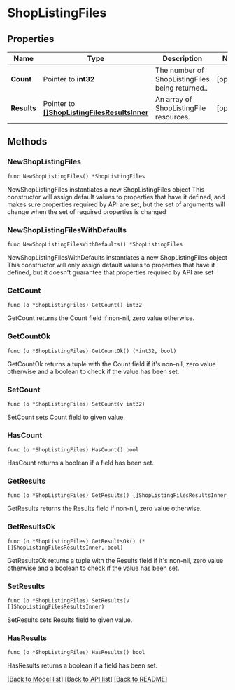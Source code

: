 # ShopListingFiles

## Properties

Name | Type | Description | Notes
------------ | ------------- | ------------- | -------------
**Count** | Pointer to **int32** | The number of ShopListingFiles being returned.. | [optional] 
**Results** | Pointer to [**[]ShopListingFilesResultsInner**](ShopListingFilesResultsInner.md) | An array of ShopListingFile resources. | [optional] 

## Methods

### NewShopListingFiles

`func NewShopListingFiles() *ShopListingFiles`

NewShopListingFiles instantiates a new ShopListingFiles object
This constructor will assign default values to properties that have it defined,
and makes sure properties required by API are set, but the set of arguments
will change when the set of required properties is changed

### NewShopListingFilesWithDefaults

`func NewShopListingFilesWithDefaults() *ShopListingFiles`

NewShopListingFilesWithDefaults instantiates a new ShopListingFiles object
This constructor will only assign default values to properties that have it defined,
but it doesn't guarantee that properties required by API are set

### GetCount

`func (o *ShopListingFiles) GetCount() int32`

GetCount returns the Count field if non-nil, zero value otherwise.

### GetCountOk

`func (o *ShopListingFiles) GetCountOk() (*int32, bool)`

GetCountOk returns a tuple with the Count field if it's non-nil, zero value otherwise
and a boolean to check if the value has been set.

### SetCount

`func (o *ShopListingFiles) SetCount(v int32)`

SetCount sets Count field to given value.

### HasCount

`func (o *ShopListingFiles) HasCount() bool`

HasCount returns a boolean if a field has been set.

### GetResults

`func (o *ShopListingFiles) GetResults() []ShopListingFilesResultsInner`

GetResults returns the Results field if non-nil, zero value otherwise.

### GetResultsOk

`func (o *ShopListingFiles) GetResultsOk() (*[]ShopListingFilesResultsInner, bool)`

GetResultsOk returns a tuple with the Results field if it's non-nil, zero value otherwise
and a boolean to check if the value has been set.

### SetResults

`func (o *ShopListingFiles) SetResults(v []ShopListingFilesResultsInner)`

SetResults sets Results field to given value.

### HasResults

`func (o *ShopListingFiles) HasResults() bool`

HasResults returns a boolean if a field has been set.


[[Back to Model list]](../README.md#documentation-for-models) [[Back to API list]](../README.md#documentation-for-api-endpoints) [[Back to README]](../README.md)


